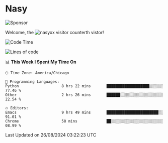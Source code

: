 # Nasy

<!--
<p align="center">
<img height="200" src="https://github-readme-stats.vercel.app/api?username=nasyxx&count_private=true&show_icons=true&theme=dracula&include_all_commits=true"/>
<img height="200" src="https://github-readme-stats.vercel.app/api/top-langs/?username=nasyxx&theme=dracula&hide=html,jupyter+notebook&count_private=true&show_icons=true"/>
</p>

  
----------------
-->

![Sponsor](https://img.shields.io/static/v1.svg?label=Sponsor&message=%E2%9D%A4&logo=GitHub&style=flat&color=pink)
 
Welcome, the ![nasyxx visitor counter](https://count.getloli.com/get/@nasyxx?theme=rule34)th vistor!
 
<!--START_SECTION:waka-->
![Code Time](http://img.shields.io/badge/Code%20Time-4%2C603%20hrs%2029%20mins-blue)

![Lines of code](https://img.shields.io/badge/From%20Hello%20World%20I%27ve%20Written-6.4%20million%20lines%20of%20code-blue)

📊 **This Week I Spent My Time On** 

```text
🕑︎ Time Zone: America/Chicago

💬 Programming Languages: 
Python                   8 hrs 22 mins       ███████████████████░░░░░░   77.46 % 
Other                    2 hrs 26 mins       ██████░░░░░░░░░░░░░░░░░░░   22.54 % 

🔥 Editors: 
Emacs                    9 hrs 49 mins       ███████████████████████░░   91.01 % 
Chrome                   58 mins             ██░░░░░░░░░░░░░░░░░░░░░░░   08.99 % 
```


 Last Updated on 26/08/2024 03:22:23 UTC
<!--END_SECTION:waka-->

<!-- ![visitors](https://visitor-badge.laobi.icu/badge?page_id=nasyxx.nasyxx) -->
